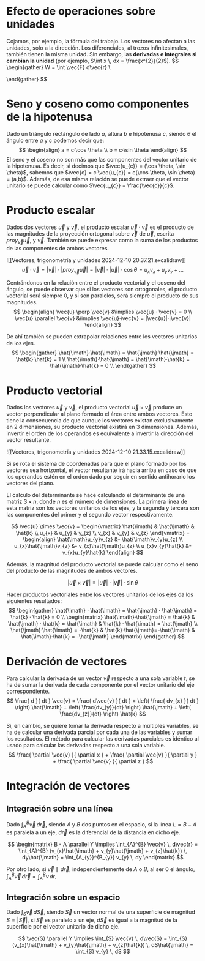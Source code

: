 
# Efecto de operaciones sobre unidades

Cojamos, por ejemplo, la fórmula del trabajo. Los vectores no afectan a las unidades, solo a la dirección. Los diferenciales, al trozos infinitesimales, también tienen la misma unidad. Sin embargo, las **derivadas e integrales si cambian la unidad**  (por ejemplo, $\int x \, dx = \frac{x^{2}}{2}$).
$$
\begin{gather}
W = \int \vec{F} d\vec{r} \\

\end{gather}
$$
# Seno y coseno como componentes de la hipotenusa
Dado un triángulo rectángulo de lado $a$, altura $b$ e hipotenusa $c$, siendo $\theta$ el ángulo entre $a$ y $c$ podemos decir que:
$$
\begin{align}
a = c·\cos \theta \\
b = c·\sin \theta
\end{align}
$$
El seno y el coseno no son más que las componentes del vector unitario de la hipotenusa. Es decir, si decimos que $\vec{u_{c}} = (\cos \theta, \sin \theta)$, sabemos que $\vec{c} = c·\vec{u_{c}} = c(\cos \theta, \sin \theta) = (a,b)$. Además, de esa misma relación se puede extraer que el vector unitario se puede calcular como $\vec{u_{c}} = \frac{\vec{c}}{c}$.

# Producto escalar

Dados dos vectores $\vec{u}$ y $\vec{v}$, el producto escalar $\vec{u} · \vec{v}$ es el producto de las magnitudes de la proyección ortogonal sobre $\vec{v}$ de $\vec{u}$, escrita $proy_{\vec{v}}\vec{u}$, y $\vec{v}$. También se puede expresar como la suma de los productos de las componentes de ambos vectores.

![[Vectores, trigonometría y unidades 2024-12-10 20.37.21.excalidraw]]
$$
\vec{u} · \vec{v} = \left| \vec{v} \right| · \left| proy_{\vec{v}}\vec{u} \right| = |\vec{v}| · |\vec{u}| · \cos \theta = u_{x}v_{x} + u_{y}v_{y} + \dots
$$

Centrándonos en la relación entre el producto vectorial y el coseno del ángulo, se puede observar que si los vectores son ortogonales, el producto vectorial será siempre 0, y si son paralelos, será siempre el producto de sus magnitudes.
$$
\begin{align}
\vec{u} \perp \vec{v} &\implies \vec{u} · \vec{v} = 0 \\
\vec{u} \parallel \vec{v} &\implies  \vec{u}·\vec{v} = |\vec{u}|·|\vec{v}|
\end{align}
$$

De ahí también se pueden extrapolar relaciones entre los vectores unitarios de los ejes.
$$
\begin{gather}
\hat{\imath}·\hat{\imath} = \hat{\jmath}·\hat{\jmath} = \hat{k}·\hat{k} = 1 \\
\hat{\imath}·\hat{\jmath} = \hat{\imath}·\hat{k} = \hat{\jmath}·\hat{k} = 0 \\
\end{gather}
$$
# Producto vectorial

Dados los vectores $\vec{u}$ y $\vec{v}$, el producto vectorial $\vec{u} \times \vec{v}$ produce un vector perpendicular al plano formado el área entre ambos vectores. Esto tiene la consecuencia de que aunque los vectores existan exclusivamente en 2 dimensiones, su producto vectorial existirá en 3 dimensiones. Además, invertir el orden de los operandos es equivalente a invertir la dirección del vector resultante.

![[Vectores, trigonometría y unidades 2024-12-10 21.33.15.excalidraw]]

Si se rota el sistema de coordenadas para que el plano formado por los vectores sea horizontal, el vector resultante irá hacia arriba en caso de que los operandos estén en el orden dado por seguir en sentido antihorario los vectores del plano.

El calculo del determinante se hace calculando el determinante de una matriz $3\times n$, donde $n$ es el número de dimensiones. La primera línea de esta matriz son los vectores unitarios de los ejes, y la segunda y tercera son las componentes del primer y el segundo vector respectivamente.

$$
\vec{u} \times \vec{v} = \begin{vmatrix}
\hat{\imath} & \hat{\jmath} & \hat{k} \\
u_{x} & u_{y} & y_{z} \\
v_{x} & v_{y} & v_{z}
\end{vmatrix} = 
\begin{align}
\hat{\imath}u_{y}v_{z} &- \hat{\imath}v_{y}u_{z} \\
u_{x}\hat{\jmath}v_{z} &- v_{x}\hat{\jmath}u_{z} \\
u_{x}v_{y}\hat{k} &- v_{x}u_{y}\hat{k}
\end{align}
$$

Además, la magnitud del producto vectorial se puede calcular como el seno del producto de las magnitudes de ambos vectores.

$$
|\vec{u} \times \vec{v}| = |\vec{u}| · |\vec{v}| · \sin \theta
$$

Hacer productos vectoriales entre los vectores unitarios de los ejes da los siguientes resultados:
$$
\begin{gather}
\hat{\imath} · \hat{\imath} = \hat{\jmath} · \hat{\jmath} = \hat{k} · \hat{k} = 0 \\
\begin{matrix}
\hat{\imath}·\hat{\jmath} = \hat{k} & \hat{\jmath} · \hat{k} = \hat{\imath} & \hat{k} · \hat{\imath} = \hat{\jmath} \\
\hat{\jmath}·\hat{\imath} = -\hat{k} & \hat{k}·\hat{\jmath}=-\hat{\imath} & \hat{\imath}·\hat{k} = -\hat{\jmath}
\end{matrix}
\end{gather}
$$

# Derivación de vectores

Para calcular la derivada de un vector $\vec{v}$ respecto a una sola variable $t$, se ha de sumar la derivada de cada componente por el vector unitario del eje correspondiente.
$$
\frac{ d }{ dt } \vec{v} = \frac{ d\vec{v} }{ dt } = \left( \frac{ dv_{x} }{ dt }  \right) \hat{\imath} + \left( \frac{dv_{y}}{dt} \right) \hat{\jmath} + \left( \frac{dv_{z}}{dt} \right) \hat{k}
$$

Si, en cambio, se quiere tomar la derivada respecto a múltiples variables, se ha de calcular una derivada parcial por cada una de las variables y sumar los resultados. El método para calcular las derivadas parciales es idéntico al usado para calcular las derivadas respecto a una sola variable.
$$
\frac{ \partial \vec{v} }{ \partial x } + \frac{ \partial \vec{v} }{ \partial y } + \frac{ \partial \vec{v} }{ \partial z } 
$$
# Integración de vectores

## Integración sobre una línea

Dado $\int_{A}^{B} \vec{v} \, d\vec{r}$, siendo $A$ y $B$ dos puntos en el espacio, si la línea $L = B-A$ es paralela a un eje, $d\vec{r}$ es la diferencial de la distancia en dicho eje.

$$
\begin{matrix}
B - A \parallel Y \implies \int_{A}^{B} \vec{v} \, d\vec{r} = \int_{A}^{B} (v_{x}\hat{\imath} + v_{y}\hat{\jmath} + v_{z}\hat{k}) \, dy\hat{\jmath}  = \int_{A_{y}}^{B_{y}} v_{y} \, dy 
\end{matrix}
$$

Por otro lado, si $\vec{v} \parallel d\vec{r}$, independientemente de $A$ o $B$, al ser 0 el ángulo, $\int_{A}^{B} \vec{v} \, d\vec{r} = \int_{A}^{B} v \, dr$.

## Integración sobre un espacio

Dado $\int_{S} \vec{v} \, d\vec{S}$, siendo $\vec{S}$ un vector normal de una superficie de magnitud $S = |\vec{S}|$, si $\vec{S}$ es paralelo a un eje, $d\vec{S}$ es igual a la magnitud de la superficie por el vector unitario de dicho eje.

$$
\vec{S} \parallel Y \implies \int_{S} \vec{v} \, d\vec{S} = \int_{S} (v_{x}\hat{\imath} + v_{y}\hat{\jmath} + v_{z}\hat{k}) \, dS\hat{\jmath} = \int_{S} v_{y} \, dS
$$

